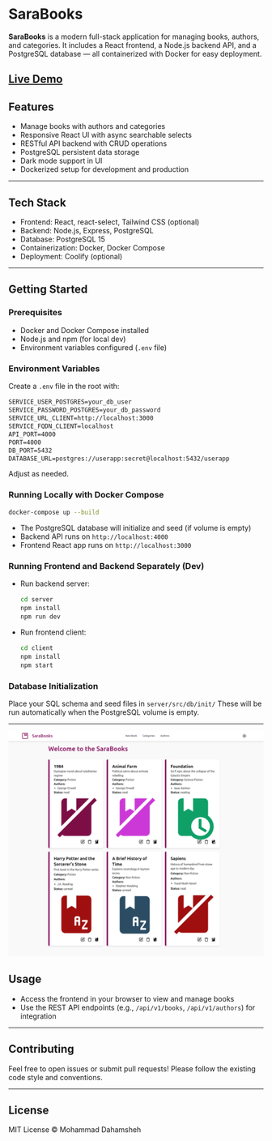 
# SaraBooks

**SaraBooks** is a modern full-stack application for managing books, authors, and categories.
It includes a React frontend, a Node.js backend API, and a PostgreSQL database — all containerized with Docker for easy deployment.

[Live Demo](https://link.sarawebs.com/sarabooks)
---

## Features

* Manage books with authors and categories
* Responsive React UI with async searchable selects
* RESTful API backend with CRUD operations
* PostgreSQL persistent data storage
* Dark mode support in UI
* Dockerized setup for development and production

---

## Tech Stack

* Frontend: React, react-select, Tailwind CSS (optional)
* Backend: Node.js, Express, PostgreSQL
* Database: PostgreSQL 15
* Containerization: Docker, Docker Compose
* Deployment: Coolify (optional)

---

## Getting Started

### Prerequisites

* Docker and Docker Compose installed
* Node.js and npm (for local dev)
* Environment variables configured (`.env` file)

### Environment Variables

Create a `.env` file in the root with:

```env
SERVICE_USER_POSTGRES=your_db_user
SERVICE_PASSWORD_POSTGRES=your_db_password
SERVICE_URL_CLIENT=http://localhost:3000
SERVICE_FQDN_CLIENT=localhost
API_PORT=4000
PORT=4000
DB_PORT=5432
DATABASE_URL=postgres://userapp:secret@localhost:5432/userapp

```

Adjust as needed.

### Running Locally with Docker Compose

```bash
docker-compose up --build
```

* The PostgreSQL database will initialize and seed (if volume is empty)
* Backend API runs on `http://localhost:4000`
* Frontend React app runs on `http://localhost:3000`

### Running Frontend and Backend Separately (Dev)

* Run backend server:

  ```bash
  cd server
  npm install
  npm run dev
  ```
* Run frontend client:

  ```bash
  cd client
  npm install
  npm start
  ```

### Database Initialization

Place your SQL schema and seed files in `server/src/db/init/`
These will be run automatically when the PostgreSQL volume is empty.

---
![Screenshot](sc.png)
## Usage

* Access the frontend in your browser to view and manage books
* Use the REST API endpoints (e.g., `/api/v1/books`, `/api/v1/authors`) for integration

---

## Contributing

Feel free to open issues or submit pull requests!
Please follow the existing code style and conventions.

---

## License

MIT License © Mohammad Dahamsheh

